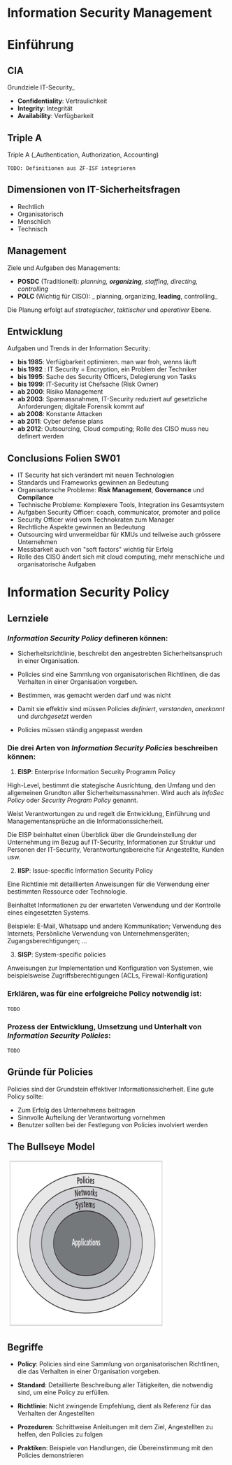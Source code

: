 # Information Security Management

# Einführung

## CIA

Grundziele IT-Security_

* **Confidentiality**: Vertraulichkeit
* **Integrity**: Integrität
* **Availability**: Verfügbarkeit

## Triple A

Triple A (_Authentication, Authorization, Accounting)

    TODO: Definitionen aus ZF-ISF integrieren

## Dimensionen von IT-Sicherheitsfragen

* Rechtlich
* Organisatorisch
* Menschlich
* Technisch

## Management

Ziele und Aufgaben des Managements:

* **POSDC** (Traditionell): _planning, **organizing**, staffing, directing, controlling_
* **POLC** (Wichtig für CISO): _ planning, organizing, **leading**, controlling_

Die Planung erfolgt auf _strategischer_, _taktischer_ und _operativer_ Ebene.

## Entwicklung 

Aufgaben und Trends in der Information Security:

* **bis 1985**: Verfügbarkeit optimieren. man war froh, wenns läuft
* **bis 1992** : IT Security = Encryption, ein Problem der Techniker
* **bis 1995**: Sache des Security Officers, Delegierung von Tasks
* **bis 1999**: IT-Security ist Chefsache (Risk Owner)
* **ab 2000**: Risiko Management
* **ab 2003**: Sparmassnahmen, IT-Security reduziert auf gesetzliche Anforderungen; digitale Forensik kommt auf
* **ab 2008**: Konstante Attacken
* **ab 2011**: Cyber defense plans
* **ab 2012**: Outsourcing, Cloud computing; Rolle des CISO muss neu definert werden

## Conclusions Folien SW01

* IT Security hat sich verändert mit neuen Technologien
* Standards und Frameworks gewinnen an Bedeutung
* Organisatorsche Probleme: **Risk Management**, **Governance** und **Compilance**
* Technische Probleme: Komplexere Tools, Integration ins Gesamtsystem 
* Aufgaben Security Officer: coach, communicator, promoter and police
* Security Officer wird vom Technokraten zum Manager
* Rechtliche Aspekte gewinnen an Bedeutung
* Outsourcing wird unvermeidbar für KMUs und teilweise auch grössere Unternehmen
* Messbarkeit auch von "soft factors" wichtig für Erfolg
* Rolle des CISO ändert sich mit cloud computing, mehr menschliche und organisatorische Aufgaben

# Information Security Policy

## Lernziele

### **_Information Security Policy_ defineren können:**

* Sicherheitsrichtlinie, beschreibt den angestrebten Sicherheitsanspruch in einer Organisation.

* Policies sind eine Sammlung von organisatorischen Richtlinen, die das Verhalten in einer Organisation vorgeben.

* Bestimmen, was gemacht werden darf und was nicht

* Damit sie effektiv sind müssen Policies _definiert_, _verstanden_, _anerkannt_ und _durchgesetzt_ werden

* Policies müssen ständig angepasst werden

### **Die drei Arten von _Information Security Policies_ beschreiben können:**

1. **EISP**: Enterprise Information Security Programm Policy

High-Level, bestimmt die stategische Ausrichtung, den Umfang und den allgemeinen Grundton aller Sicherheitsmassnahmen. Wird auch als _InfoSec Policy_ oder _Security Program Policy_ genannt.

 Weist Verantwortungen zu und regelt die Entwicklung, Einführung und Managementansprüche an die Informationssicherheit.

Die EISP beinhaltet einen Überblick über die Grundeinstellung der Unternehmung im Bezug auf IT-Security, Informationen zur Struktur und Personen der IT-Security, Verantwortungsbereiche für Angestellte, Kunden usw.

2. **IISP**: Issue-specific Information Security Policy

Eine Richtlinie mit detaillierten Anweisungen für die Verwendung einer bestimmten Ressource oder Technologie.

Beinhaltet Informationen zu der erwarteten Verwendung und der Kontrolle eines eingesetzten Systems.

Beispiele: E-Mail, Whatsapp und andere Kommunikation; Verwendung des Internets; Persönliche Verwendung von Unternehmensgeräten; Zugangsberechtigungen; ... 

3. **SISP**: System-specific policies

Anweisungen zur Implementation und Konfiguration von Systemen, wie beispielsweise Zugriffsberechtigungen (ACLs, Firewall-Konfiguration)  

### **Erklären, was für eine erfolgreiche Policy notwendig ist:**

    TODO

### **Prozess der Entwicklung, Umsetzung und Unterhalt von _Information Security Policies_:**

    TODO

## Gründe für Policies

Policies sind der Grundstein effektiver Informationssicherheit. Eine gute Policy sollte:

* Zum Erfolg des Unternehmens beitragen
* Sinnvolle Aufteilung der Verantwortung vornehmen
* Benutzer sollten bei der Festlegung von Policies involviert werden

## The Bullseye Model

![Bullseye Model](./img/bullseye.png)


## Begriffe

* **Policy**: Policies sind eine Sammlung von organisatorischen Richtlinen, die das Verhalten in einer Organisation vorgeben.

* **Standard**: Detaillierte Beschreibung aller Tätigkeiten, die notwendig sind, um eine Policy zu erfüllen.

* **Richtlinie**: Nicht zwingende Empfehlung, dient als Referenz für das Verhalten der Angestellten

* **Prozeduren**: Schrittweise Anleitungen mit dem Ziel, Angestellten zu helfen, den Policies zu folgen

* **Praktiken**: Beispiele von Handlungen, die Übereinstimmung mit den Policies demonstrieren




